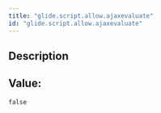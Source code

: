 ```yaml
---
title: "glide.script.allow.ajaxevaluate"
id: "glide.script.allow.ajaxevaluate"
---
```

## Description



## Value: 
```
false
```